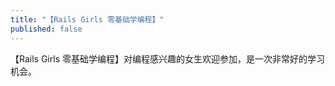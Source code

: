 ```yaml
---
title: "【Rails Girls 零基础学编程】"
published: false
---
```

【Rails Girls 零基础学编程】对编程感兴趣的女生欢迎参加，是一次非常好的学习机会。

